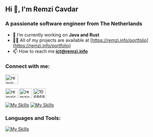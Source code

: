 ## Hi 👋, I'm Remzi Cavdar
### A passionate software engineer from The Netherlands
- 🔭 I’m currently working on **Java and Rust**
- 👨‍💻 All of my projects are available at [https://remzi.info/portfolio](https://remzi.info/portfolio)
- 📫 How to reach me **ict@remzi.info**

### Connect with me:
<p align="left">
<a href="https://dev.to/remzi" target="blank"><img align="center" src="https://raw.githubusercontent.com/rahuldkjain/github-profile-readme-generator/master/src/images/icons/Social/devto.svg" alt="remzi" height="30" width="40" /></a>


<a href="https://twitter.com/remzicavdar" target="blank"><img align="center" src="https://raw.githubusercontent.com/rahuldkjain/github-profile-readme-generator/master/src/images/icons/Social/twitter.svg" alt="remzicavdar" height="30" width="40" /></a>
<a href="https://linkedin.com/in/remzicavdar" target="blank"><img align="center" src="https://raw.githubusercontent.com/rahuldkjain/github-profile-readme-generator/master/src/images/icons/Social/linked-in-alt.svg" alt="remzicavdar" height="30" width="40" /></a>
<a href="https://stackoverflow.com/users/10686802" target="blank"><img align="center" src="https://raw.githubusercontent.com/rahuldkjain/github-profile-readme-generator/master/src/images/icons/Social/stack-overflow.svg" alt="10686802" height="30" width="40" /></a>
</p>

[![My Skills](https://skillicons.dev/icons?i=devto&theme=dark)](https://dev.to/remzi)
[![My Skills](https://skillicons.dev/icons?i=twitter&theme=dark)](https://dev.to/remzi)


### Languages and Tools:
[![My Skills](https://skillicons.dev/icons?i=html,css,git,bootstrap,tailwindcss,java,spring,javascript,typescript,vite,vuejs,react,mysql,mongodb,linux,arch,svg,sass,php,idea,vscode,maven,powershell,bash,dotnet,netlify,nodejs,npm,regex,postman,visualstudio,yarn,materialui&theme=light&perline=15)](https://skillicons.dev)
